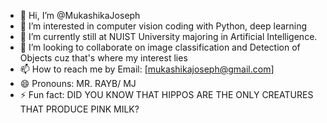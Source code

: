 - 👋 Hi, I’m @MukashikaJoseph
- 👀 I’m interested in computer vision coding with Python, deep learning
- 🌱 I’m currently still at NUIST University majoring in Artificial Intelligence.
- 💞️ I’m looking to collaborate on image classification and Detection of Objects cuz that's where my interest lies
- 📫 How to reach me by Email: [mukashikajoseph@gmail.com]
- 😄 Pronouns: MR. RAYB/ MJ
- ⚡ Fun fact: DID YOU KNOW THAT HIPPOS ARE THE ONLY CREATURES THAT PRODUCE PINK MILK?

<!---
MukashikaJoseph/MukashikaJoseph is a ✨ special ✨ repository because its `README.md` (this file) appears on your GitHub profile.
You can click the Preview link to take a look at your changes.
--->
